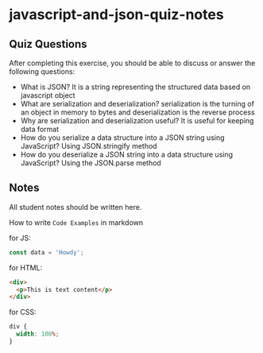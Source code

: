 # javascript-and-json-quiz-notes

## Quiz Questions

After completing this exercise, you should be able to discuss or answer the following questions:

- What is JSON?
  It is a string representing the structured data based on javascript object
- What are serialization and deserialization?
  serialization is the turning of an object in memory to bytes and deserialization is the reverse process
- Why are serialization and deserialization useful?
  It is useful for keeping data format
- How do you serialize a data structure into a JSON string using JavaScript?
  Using JSON.stringify method
- How do you deserialize a JSON string into a data structure using JavaScript?
  Using the JSON.parse method

## Notes

All student notes should be written here.

How to write `Code Examples` in markdown

for JS:

```javascript
const data = 'Howdy';
```

for HTML:

```html
<div>
  <p>This is text content</p>
</div>
```

for CSS:

```css
div {
  width: 100%;
}
```
